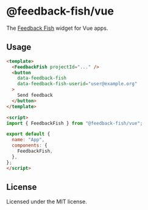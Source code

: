 # @feedback-fish/vue

The [Feedback Fish](https://feedback.fish) widget for Vue apps.

## Usage

```html
<template>
  <FeedbackFish projectId="..." />
  <button 
    data-feedback-fish
    data-feedback-fish-userid="user@example.org"
  >
    Send feedback
  </button>
</template>

<script>
import { FeedbackFish } from "@feedback-fish/vue";

export default {
  name: "App",
  components: {
    FeedbackFish,
  },
};
</script>
```

## License

Licensed under the MIT license.